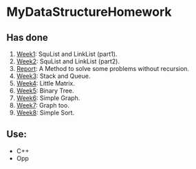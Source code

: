 # MyDataStructureHomework

## Has done

1. [Week1](./week1/): SquList and LinkList (part1).
2. [Week2](./week2/): SquList and LinkList (part2).
3. [Report](./report/): A Method to solve some problems without recursion.
4. [Week3](./week3/): Stack and Queue.
5. [Week4](./week4/): Little Matrix.
6. [Week5](./week5/): Binary Tree.
7. [Week6](./week6/): Simple Graph.
8. [Week7](./week7/): Graph too.
9. [Week8](./week8/): Simple Sort.

## Use:

- C++
- Opp